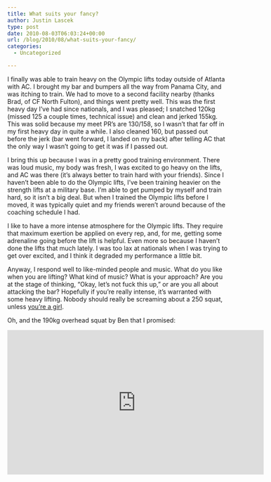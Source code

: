 ```yaml
---
title: What suits your fancy?
author: Justin Lascek
type: post
date: 2010-08-03T06:03:24+00:00
url: /blog/2010/08/what-suits-your-fancy/
categories:
  - Uncategorized

---
```

I finally was able to train heavy on the Olympic lifts today outside of Atlanta with AC. I brought my bar and bumpers all the way from Panama City, and was itching to train. We had to move to a second facility nearby (thanks Brad, of CF North Fulton), and things went pretty well. This was the first heavy day I&#8217;ve had since nationals, and I was pleased; I snatched 120kg (missed 125 a couple times, technical issue) and clean and jerked 155kg. This was solid because my meet PR&#8217;s are 130/158, so I wasn&#8217;t that far off in my first heavy day in quite a while. I also cleaned 160, but passed out before the jerk (bar went forward, I landed on my back) after telling AC that the only way I wasn&#8217;t going to get it was if I passed out.
  

  
I bring this up because I was in a pretty good training environment. There was loud music, my body was fresh, I was excited to go heavy on the lifts, and AC was there (it&#8217;s always better to train hard with your friends). Since I haven&#8217;t been able to do the Olympic lifts, I&#8217;ve been training heavier on the strength lifts at a military base. I&#8217;m able to get pumped by myself and train hard, so it isn&#8217;t a big deal. But when I trained the Olympic lifts before I moved, it was typically quiet and my friends weren&#8217;t around because of the coaching schedule I had.
  

  
I like to have a more intense atmosphere for the Olympic lifts. They require that maximum exertion be applied on every rep, and, for me, getting some adrenaline going before the lift is helpful. Even more so because I haven&#8217;t done the lifts that much lately. I was too lax at nationals when I was trying to get over excited, and I think it degraded my performance a little bit.
  

  
Anyway, I respond well to like-minded people and music. What do you like when you are lifting? What kind of music? What is your approach? Are you at the stage of thinking, &#8220;Okay, let&#8217;s not fuck this up,&#8221; or are you all about attacking the bar? Hopefully if you&#8217;re really intense, it&#8217;s warranted with some heavy lifting. Nobody should really be screaming about a 250 squat, unless [you&#8217;re a girl][1].
  

  
Oh, and the 190kg overhead squat by Ben that I promised:
  

  
<span class="embed-youtube" style="text-align:center; display: block;"><iframe class='youtube-player' type='text/html' width='584' height='329' src='https://www.youtube.com/embed/C66TipKbmoI?version=3&#038;rel=1&#038;fs=1&#038;autohide=2&#038;showsearch=0&#038;showinfo=1&#038;iv_load_policy=1&#038;wmode=transparent' allowfullscreen='true' style='border:0;'></iframe></span>

 [1]: http://www.youtube.com/user/asaulen#p/a/u/0/VWcL70WsDRU
